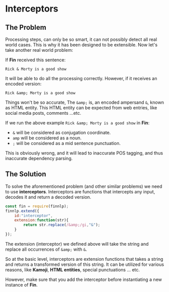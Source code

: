# Interceptors

## The Problem

Processing steps, can only be so smart, it can not possibly detect all real world cases. This is why it has been designed to be extensible. Now let's take another real world problem:

If **Fin** received this sentence:

```text
Rick & Morty is a good show
```
It will be able to do all the processing correctly. However, if it receives an encoded version: 

```text
Rick &amp; Morty is a good show
```
Things won't be so accurate, The `&amp;` is, an encoded ampersand `&`, known as HTML entity. This HTML entity can be expected from web entries, like social media posts, comments ...etc.

If we run the above example `Rick &amp; Morty is a good show` in **Fin**:
- `&` will be considered as conjugation coordinate.
- `amp` will be considered as a noun.
- `;` will be considered as a mid sentence punctuation. 

This is obviously wrong, and it will lead to inaccurate POS tagging, and thus inaccurate dependency parsing. 

## The Solution

To solve the aforementioned problem (and other similar problems) we need to use **interceptors**. Interceptors are functions that intercepts any input, decodes it and return a decoded version.

```javascript
const fin = require(finnlp);
finnlp.extend({
	id:"interceptor",
	extension:function(str){
		return str.replace(/&amp;/gi,"&");
	}
});
```

The extension (interceptor) we defined above will take the string and replace all occurrences of `&amp;` with `&`.

So at the basic level, interceptors are extension functions that takes a string and returns a transformed version of this string. It can be utilized for various reasons, like **Kamoji**, **HTML entities**, special punctuations ... etc.

However, make sure that you add the interceptor before instantiating a new instance of **Fin**.

